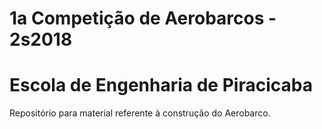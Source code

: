 # 1a Competição de Aerobarcos - 2s2018
# Escola de Engenharia de Piracicaba

Repositório para material referente à construção do Aerobarco.
